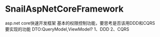 # SnailAspNetCoreFramework
asp.net core快速开发框架
基本的权限控制功能，要思考是否该用DDD和CQRS
要实现的功能
DTO:QueryModel,ViewModel?
1、DDD
2、CQRS
